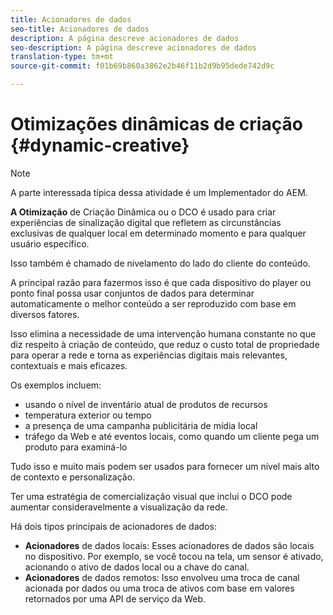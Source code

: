```yaml
---
title: Acionadores de dados
seo-title: Acionadores de dados
description: A página descreve acionadores de dados
seo-description: A página descreve acionadores de dados
translation-type: tm+mt
source-git-commit: f01b69b860a3862e2b46f11b2d9b95dede742d9c

---
```



# Otimizações dinâmicas de criação {#dynamic-creative}

>[!NOTE]
>
>A parte interessada típica dessa atividade é um Implementador do AEM.

**A Otimização** de Criação Dinâmica ou o DCO é usado para criar experiências de sinalização digital que refletem as circunstâncias exclusivas de qualquer local em determinado momento e para qualquer usuário específico.

Isso também é chamado de nivelamento do lado do cliente do conteúdo.

A principal razão para fazermos isso é que cada dispositivo do player ou ponto final possa usar conjuntos de dados para determinar automaticamente o melhor conteúdo a ser reproduzido com base em diversos fatores.

Isso elimina a necessidade de uma intervenção humana constante no que diz respeito à criação de conteúdo, que reduz o custo total de propriedade para operar a rede e torna as experiências digitais mais relevantes, contextuais e mais eficazes.

Os exemplos incluem:

* usando o nível de inventário atual de produtos de recursos
* temperatura exterior ou tempo
* a presença de uma campanha publicitária de mídia local
* tráfego da Web e até eventos locais, como quando um cliente pega um produto para examiná-lo

Tudo isso e muito mais podem ser usados para fornecer um nível mais alto de contexto e personalização.

Ter uma estratégia de comercialização visual que inclui o DCO pode aumentar consideravelmente a visualização da rede.

Há dois tipos principais de acionadores de dados:

* **Acionadores** de dados locais: Esses acionadores de dados são locais no dispositivo. Por exemplo, se você tocou na tela, um sensor é ativado, acionando o ativo de dados local ou a chave do canal.
* **Acionadores** de dados remotos: Isso envolveu uma troca de canal acionada por dados ou uma troca de ativos com base em valores retornados por uma API de serviço da Web.

